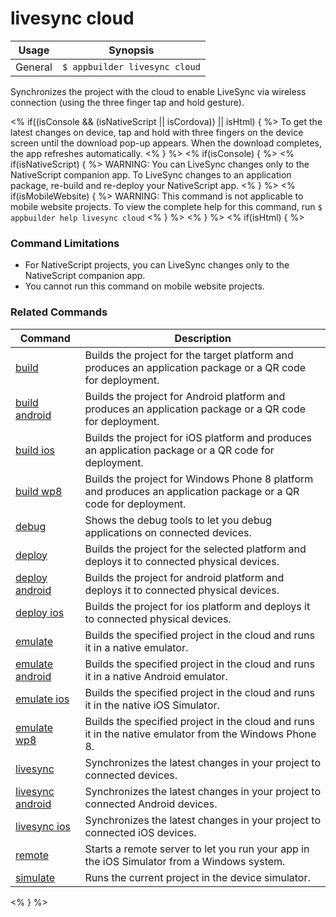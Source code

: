 livesync cloud
==========

Usage | Synopsis
------|-------
General | `$ appbuilder livesync cloud`

Synchronizes the project with the cloud to enable LiveSync via wireless connection (using the three finger tap and hold gesture). 

<% if((isConsole && (isNativeScript || isCordova)) || isHtml) { %>
To get the latest changes on device, tap and hold with three fingers on the device screen until the download pop-up
appears. When the download completes, the app refreshes automatically.
<% } %>
<% if(isConsole) { %>
<% if(isNativeScript) { %>
WARNING: You can LiveSync changes only to the NativeScript companion app. To LiveSync changes to an application package, re-build and re-deploy your NativeScript app.
<% } %>
<% if(isMobileWebsite)  { %>
WARNING: This command is not applicable to mobile website projects. To view the complete help for this command, run `$ appbuilder help livesync cloud`
<% } %>
<% } %>
<% if(isHtml) { %> 
### Command Limitations

* For NativeScript projects, you can LiveSync changes only to the NativeScript companion app.
* You cannot run this command on mobile website projects.

### Related Commands

Command | Description
----------|----------
[build](build.html) | Builds the project for the target platform and produces an application package or a QR code for deployment.
[build android](build-android.html) | Builds the project for Android platform and produces an application package or a QR code for deployment.
[build ios](build-ios.html) | Builds the project for iOS platform and produces an application package or a QR code for deployment.
[build wp8](build-wp8.html) | Builds the project for Windows Phone 8 platform and produces an application package or a QR code for deployment.
[debug](debug.html) | Shows the debug tools to let you debug applications on connected devices.
[deploy](deploy.html) | Builds the project for the selected platform and deploys it to connected physical devices.
[deploy android](deploy-android.html) | Builds the project for android platform and deploys it to connected physical devices.
[deploy ios](deploy-ios.html) | Builds the project for ios platform and deploys it to connected physical devices.
[emulate](emulate.html) | Builds the specified project in the cloud and runs it in a native emulator.
[emulate android](emulate-android.html) | Builds the specified project in the cloud and runs it in a native Android emulator.
[emulate ios](emulate-ios.html) | Builds the specified project in the cloud and runs it in the native iOS Simulator.
[emulate wp8](emulate-wp8.html) | Builds the specified project in the cloud and runs it in the native emulator from the Windows Phone 8.
[livesync](livesync.html) | Synchronizes the latest changes in your project to connected devices.
[livesync android](livesync-android.html) | Synchronizes the latest changes in your project to connected Android devices.
[livesync ios](livesync-ios.html) | Synchronizes the latest changes in your project to connected iOS devices.
[remote](remote.html) | Starts a remote server to let you run your app in the iOS Simulator from a Windows system.
[simulate](simulate.html) | Runs the current project in the device simulator.
<% } %>